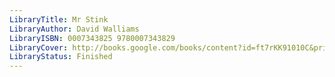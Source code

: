 ```yaml
---
LibraryTitle: Mr Stink
LibraryAuthor: David Walliams
LibraryISBN: 0007343825 9780007343829
LibraryCover: http://books.google.com/books/content?id=ft7rKK91010C&printsec=frontcover&img=1&zoom=1&source=gbs_api
LibraryStatus: Finished
---
```

